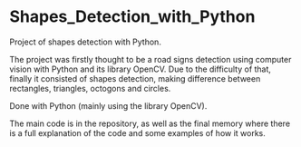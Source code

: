 # Shapes_Detection_with_Python
Project of shapes detection with Python.

The project was firstly thought to be a road signs detection using computer vision with Python and its library OpenCV. 
Due to the difficulty of that, finally it consisted of shapes detection, making difference between rectangles, triangles, octogons and circles.

Done with Python (mainly using the library OpenCV).

The main code is in the repository, as well as the final memory where there is a full explanation of the code and some examples of how it works.
 
